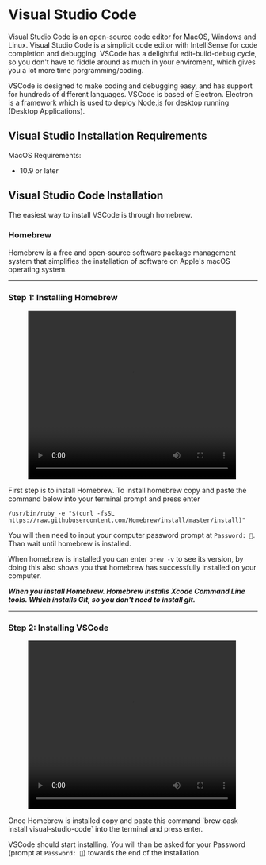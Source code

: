 # Visual Studio Code
Visual Studio Code is an open-source code editor for MacOS, Windows and Linux. Visual Studio Code is a simplicit code editor with IntelliSense for code completion and debugging. VSCode has a delightful edit-build-debug cycle, so you don't have to fiddle around as much in your enviroment, which gives you a lot more time porgramming/coding.

VSCode is designed to make coding and debugging easy, and has support for hundreds of different languages. VSCode is based of Electron. Electron is a framework which is used to deploy Node.js for desktop running (Desktop Applications).

## Visual Studio Installation Requirements
MacOS Requirements:
- 10.9 or later

## Visual Studio Code Installation
The easiest way to install VSCode is through homebrew.

### Homebrew
Homebrew is a free and open-source software package management system that simplifies the installation of software on Apple's macOS operating system. 

---

### Step 1: Installing Homebrew
<figure class="video_container">
  <video width="420" height="340" border="5" autoplay="true" loop="true">
    <source src="hombrew-install.mp4" type="video/mp4">
  </video>
</figure>
First step is to install Homebrew. To install homebrew copy and paste the command below into your terminal prompt and press enter

`
/usr/bin/ruby -e "$(curl -fsSL https://raw.githubusercontent.com/Homebrew/install/master/install)" 
`

You will then need to input your computer password prompt at `Password: 🔑`. Than wait until homebrew is installed. 

When homebrew is installed you can enter `brew -v` to see its version, by doing this also shows you that homebrew has successfully installed on your computer.

***When you install Homebrew. Homebrew installs Xcode Command Line tools. Which installs Git, so you don't need to install git.***

---

### Step 2: Installing VSCode
<figure class="video_container">
  <video width="420" height="340" border="5" autoplay="true" loop="true">
    <source src="VSCODE.mp4" type="video/mp4">
  </video>
</figure>
Once Homebrew is installed copy and paste this command `brew cask install visual-studio-code` into the terminal and press enter. 

VSCode should start installing. You will than be asked for your Password (prompt at `Password: 🔑`) towards the end of the installation. 


<link href="styles.css" rel="stylesheet">
 